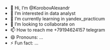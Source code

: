 - 👋 Hi, I’m @KorobovAlexandr
- 👀 I’m interested in data analyst
- 🌱 I’m currently learning in yandex_practicum
- 💞️ I’m looking to collaborate on
- 📫 How to reach me +79194624157 telegram
- 😄 Pronouns: ...
- ⚡ Fun fact: ...

<!---
KorobovAlexandr/KorobovAlexandr is a ✨ special ✨ repository because its `README.md` (this file) appears on your GitHub profile.
You can click the Preview link to take a look at your changes.
--->
